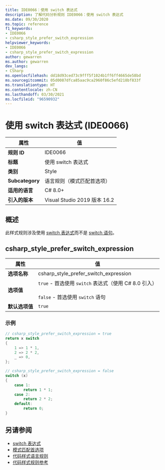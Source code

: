 ```yaml
---
title: IDE0066：使用 switch 表达式
description: 了解代码分析规则 IDE0066：使用 switch 表达式
ms.date: 09/30/2020
ms.topic: reference
f1_keywords:
- IDE0066
- csharp_style_prefer_switch_expression
helpviewer_keywords:
- IDE0066
- csharp_style_prefer_switch_expression
author: gewarren
ms.author: gewarren
dev_langs:
- CSharp
ms.openlocfilehash: dd18d93ced73c9fff5f1024b1ff6ff4665de58bd
ms.sourcegitcommit: 05d0087dfca85aac9ca2960f86c5efd218bf833f
ms.translationtype: HT
ms.contentlocale: zh-CN
ms.lasthandoff: 03/30/2021
ms.locfileid: "96590932"
---
```

# <a name="use-switch-expression-ide0066"></a>使用 switch 表达式 (IDE0066)

|属性|值|
|-|-|
| **规则 ID** | IDE0066 |
| **标题** | 使用 switch 表达式 |
| **类别** | Style |
| **Subcategory** | 语言规则（模式匹配首选项） |
| **适用的语言** | C# 8.0+ |
| **引入的版本** | Visual Studio 2019 版本 16.2 |

## <a name="overview"></a>概述

此样式规则涉及使用 [switch 表达式](../../../csharp/language-reference/operators/switch-expression.md)而不是 [switch 语句](../../../csharp/language-reference/keywords/switch.md)。

## <a name="csharp_style_prefer_switch_expression"></a>csharp_style_prefer_switch_expression

|属性|值|
|-|-|
| **选项名称** | csharp_style_prefer_switch_expression |
| **选项值** | `true` - 首选使用 `switch` 表达式（使用 C# 8.0 引入）<br /><br />`false` - 首选使用 `switch` 语句 |
| **默认选项值** | `true` |

### <a name="example"></a>示例

```csharp
// csharp_style_prefer_switch_expression = true
return x switch
{
    1 => 1 * 1,
    2 => 2 * 2,
    _ => 0,
};

// csharp_style_prefer_switch_expression = false
switch (x)
{
    case 1:
        return 1 * 1;
    case 2:
        return 2 * 2;
    default:
        return 0;
}
```

## <a name="see-also"></a>另请参阅

- [switch 表达式](../../../csharp/language-reference/operators/switch-expression.md)
- [模式匹配首选项](pattern-matching-preferences.md)
- [代码样式语言规则](language-rules.md)
- [代码样式规则参考](index.md)
